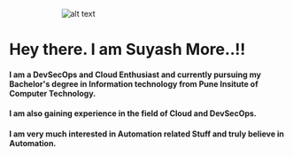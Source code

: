   &nbsp; &nbsp; &nbsp; &nbsp; &nbsp; &nbsp; &nbsp; &nbsp; &nbsp; &nbsp; &nbsp; &nbsp;                              ![alt text](https://camo.githubusercontent.com/e8e7b06ecf583bc040eb60e44eb5b8e0ecc5421320a92929ce21522dbc34c891/68747470733a2f2f6d656469612e67697068792e636f6d2f6d656469612f6876524a434c467a6361737252346961377a2f67697068792e676966)
# Hey there. I am Suyash More..!!                                                           

#### I am a DevSecOps and Cloud Enthusiast and currently pursuing my Bachelor's degree in Information technology from Pune Insitute of Computer Technology. 
#### I am also gaining experience in the field of Cloud and DevSecOps. 
#### I am very much interested in Automation related Stuff and truly believe in Automation.

